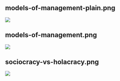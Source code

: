 ## models-of-management-plain.png

![](/img/en/models-of-management/models-of-management-plain.png)

## models-of-management.png

![](/img/en/models-of-management/models-of-management.png)

## sociocracy-vs-holacracy.png

![](/img/en/models-of-management/sociocracy-vs-holacracy.png)

